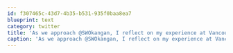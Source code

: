 ```yaml
---
id: f307465c-43d7-4b35-b531-935f0baa8ea7
blueprint: text
category: twitter
title: 'As we approach @SWOkangan, I reflect on my experience at Vancouver StartupWeekend 2010 infometrix.ca/?p=49'
caption: 'As we approach @SWOkangan, I reflect on my experience at Vancouver StartupWeekend 2010 <a href="http://infometrix.ca/?p=49" title="http://infometrix.ca/?p=49" class="link link_untco">infometrix.ca/?p=49</a>'
---
```

